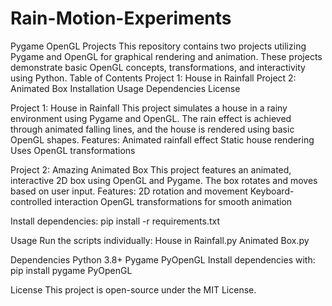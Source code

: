 # Rain-Motion-Experiments
Pygame OpenGL Projects
This repository contains two projects utilizing Pygame and OpenGL for graphical rendering and animation. These projects demonstrate basic OpenGL concepts, transformations, and interactivity using Python.
Table of Contents
Project 1: House in Rainfall
Project 2: Animated Box
Installation
Usage
Dependencies
License

Project 1: House in Rainfall
This project simulates a house in a rainy environment using Pygame and OpenGL. The rain effect is achieved through animated falling lines, and the house is rendered using basic OpenGL shapes.
Features:
Animated rainfall effect
Static house rendering
Uses OpenGL transformations


Project 2: Amazing Animated Box
This project features an animated, interactive 2D box using OpenGL and Pygame. The box rotates and moves based on user input.
Features:
2D rotation and movement
Keyboard-controlled interaction
OpenGL transformations for smooth animation


Install dependencies:
 pip install -r requirements.txt



Usage
Run the scripts individually:
House in Rainfall.py
Animated Box.py


Dependencies
Python 3.8+
Pygame
PyOpenGL
Install dependencies with:
pip install pygame PyOpenGL


License
This project is open-source under the MIT License.

